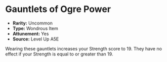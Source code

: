 
# Gauntlets of Ogre Power

* **Rarity:** Uncommon
* **Type:** Wondrous Item
* **Attunement:** Yes
* **Source:** Level Up A5E


Wearing these gauntlets increases your Strength score to 19\. They have no effect if your Strength is equal to or greater than 19.
